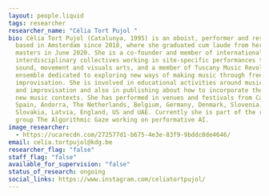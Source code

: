 ```yaml
---
layout: people.liquid
tags: researcher
researcher_name: "Cèlia Tort Pujol "
bio: Cèlia Tort Pujol (Catalunya, 1995) is an oboist, performer and researcher
  based in Amsterdam since 2018, where she graduated cum laude from her music
  masters in June 2020. She is a co-founder and member of international and
  interdisciplinary collectives working in site-specific performances through
  sound, movement and visuals arts, and a member of Tuscany Music Revolution, an
  ensemble dedicated to exploring new ways of making music through free
  improvisation. She is involved in educational activities around music creation
  and improvisation and also in publishing about how to incorporate the oboe in
  new music contexts. She has performed in venues and festivals from Catalunya,
  Spain, Andorra, The Netherlands, Belgium, Germany, Denmark, Slovenia,
  Slovakia, Latvia, England, US and UAE. Currently she is part of the research
  group The Algorithmic Gaze working on performative AI.
image_researcher:
  - https://ucarecdn.com/272577d1-b675-4e3e-83f9-9bddc0de4646/
email: celia.tortpujol@kdg.be
researcher_flag: "false"
staff_flag: "false"
available_for_supervision: "false"
status_of_research: ongoing
social_links: https://www.instagram.com/celiatortpujol/
---
```


